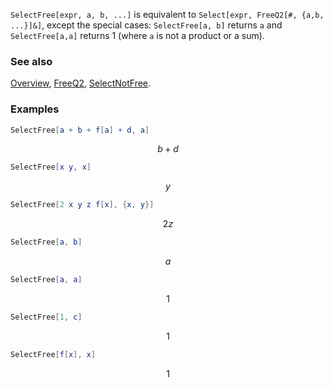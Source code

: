 `SelectFree[expr, a, b, ...]` is equivalent to `Select[expr, FreeQ2[#, {a,b, ...}]&]`, except the special cases: `SelectFree[a, b]` returns `a` and `SelectFree[a,a]` returns 1 (where `a` is not a product or a sum).

### See also

[Overview](Extra/FeynCalc.md), [FreeQ2](FreeQ2.md), [SelectNotFree](SelectNotFree.md).

### Examples

```mathematica
SelectFree[a + b + f[a] + d, a]
```

$$b+d$$

```mathematica
SelectFree[x y, x]
```

$$y$$

```mathematica
SelectFree[2 x y z f[x], {x, y}]
```

$$2 z$$

```mathematica
SelectFree[a, b]
```

$$a$$

```mathematica
SelectFree[a, a]
```

$$1$$

```mathematica
SelectFree[1, c]
```

$$1$$

```mathematica
SelectFree[f[x], x]
```

$$1$$
